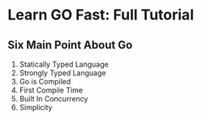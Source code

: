 # Learn GO Fast: Full Tutorial

## Six Main Point About Go

1. Statically Typed Language
2. Strongly Typed Language
3. Go is Compiled
4. First Compile Time
5. Built In Concurrency
6. Simplicity
